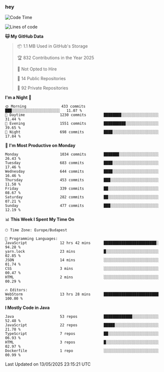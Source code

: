 ### hey

<!--START_SECTION:waka-->
![Code Time](http://img.shields.io/badge/Code%20Time-1%2C210%20hrs%2057%20mins-blue)

![Lines of code](https://img.shields.io/badge/From%20Hello%20World%20I%27ve%20Written-3.6%20million%20lines%20of%20code-blue)

**🐱 My GitHub Data** 

> 📦 1.1 MB Used in GitHub's Storage 
 > 
> 🏆 832 Contributions in the Year 2025
 > 
> 🚫 Not Opted to Hire
 > 
> 📜 14 Public Repositories 
 > 
> 🔑 92 Private Repositories 
 > 
**I'm a Night 🦉** 

```text
🌞 Morning                433 commits         ███░░░░░░░░░░░░░░░░░░░░░░   11.07 % 
🌆 Daytime                1230 commits        ████████░░░░░░░░░░░░░░░░░   31.44 % 
🌃 Evening                1551 commits        ██████████░░░░░░░░░░░░░░░   39.65 % 
🌙 Night                  698 commits         ████░░░░░░░░░░░░░░░░░░░░░   17.84 % 
```
📅 **I'm Most Productive on Monday** 

```text
Monday                   1034 commits        ███████░░░░░░░░░░░░░░░░░░   26.43 % 
Tuesday                  683 commits         ████░░░░░░░░░░░░░░░░░░░░░   17.46 % 
Wednesday                644 commits         ████░░░░░░░░░░░░░░░░░░░░░   16.46 % 
Thursday                 453 commits         ███░░░░░░░░░░░░░░░░░░░░░░   11.58 % 
Friday                   339 commits         ██░░░░░░░░░░░░░░░░░░░░░░░   08.67 % 
Saturday                 282 commits         ██░░░░░░░░░░░░░░░░░░░░░░░   07.21 % 
Sunday                   477 commits         ███░░░░░░░░░░░░░░░░░░░░░░   12.19 % 
```


📊 **This Week I Spent My Time On** 

```text
🕑︎ Time Zone: Europe/Budapest

💬 Programming Languages: 
JavaScript               12 hrs 42 mins      ████████████████████████░   94.28 % 
yarn.lock                23 mins             █░░░░░░░░░░░░░░░░░░░░░░░░   02.85 % 
JSON                     14 mins             ░░░░░░░░░░░░░░░░░░░░░░░░░   01.74 % 
CSS                      3 mins              ░░░░░░░░░░░░░░░░░░░░░░░░░   00.47 % 
HTML                     2 mins              ░░░░░░░░░░░░░░░░░░░░░░░░░   00.29 % 

🔥 Editors: 
WebStorm                 13 hrs 28 mins      █████████████████████████   100.00 % 
```

**I Mostly Code in Java** 

```text
Java                     53 repos            █████████████░░░░░░░░░░░░   52.48 % 
JavaScript               22 repos            █████░░░░░░░░░░░░░░░░░░░░   21.78 % 
TypeScript               7 repos             ██░░░░░░░░░░░░░░░░░░░░░░░   06.93 % 
HTML                     3 repos             █░░░░░░░░░░░░░░░░░░░░░░░░   02.97 % 
Dockerfile               1 repo              ░░░░░░░░░░░░░░░░░░░░░░░░░   00.99 % 
```




 Last Updated on 13/05/2025 23:15:21 UTC
<!--END_SECTION:waka-->
